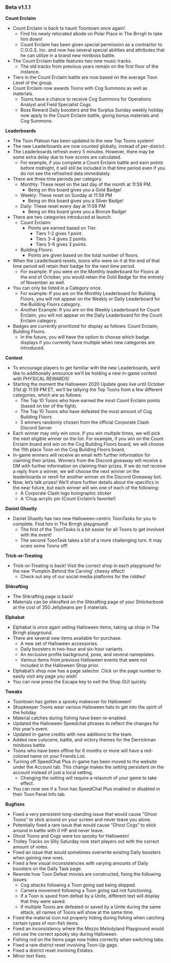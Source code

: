 ### Beta v1.1.1

**Count Erclaim**
- Count Erclaim is back to haunt Toontown once again!
  - Find his newly relocated abode on Polar Place in The Brrrgh to take him down!
  - Count Erclaim has been given special permission as a contractor to C.O.G.S. Inc. and now has several special abilities and attributes that he can utilize in a brand new miniboss battle.
- The Count Erclaim battle features two new music tracks.
  - The old tracks from previous years remain on the first floor of the instance.
- Tiers in the Count Erclaim battle are now based on the average Toon Level of the group.
- Count Erclaim now awards Toons with Cog Summons as well as materials.
  - Toons have a chance to receive Cog Summons for Operations Analyst and Field Specialist Cogs.
  - Boss Reward Daily boosters and the Surplus Sunday weekly holiday now apply to the Count Erclaim battle, giving bonus materials and Cog Summons.

**Leaderboards**
- The Toon Platoon has been updated to the new Top Toons system!
- The new Leaderboards are now counted globally, instead of per-district.
- The Leaderboards refresh every 5 minutes. However, there may be some extra delay due to how scores are calculated. 
  - For example, if you complete a Count Erclaim battle and earn points before midnight, it will still be included in that time period even if you do not see the refreshed data immediately. 
- There are three time periods per category:
  - Monthly: These reset on the last day of the month at 11:59 PM.
    - Being on this board gives you a Gold Badge!
  - Weekly: These reset on Sunday at 11:59 PM
    - Being on this board gives you a Silver Badge!
  - Daily: These reset every day at 11:59 PM
    - Being on this board gives you a Bronze Badge!
- There are two categories introduced at launch:
  - Count Erclaim: 
    - Points are earned based on Tier. 
      - Tiers 1-2 gives 1 point.
      - Tiers 3-4 gives 2 points.
      - Tiers 5-6 gives 3 points.
  - Building Floors:
    - Points are given based on the total number of floors.
- When the Leaderboard resets, toons who were on it at the end of that time period will retain their badge for the next time period. 
  - For example: If you were on the Monthly leaderboard for Floors at the end of October, you would retain the Gold Badge for the entirety of November as well. 
- You can only be listed in a Category once.
  - For example: If you are on the Monthly Leaderboard for Building Floors, you will not appear on the Weekly or Daily Leaderboard for the Building Floors category.
  - Another Example: If you are on the Weekly Leaderboard for Count Erclaim, you will not appear on the Daily Leaderboard for the Count Erclaim category.
- Badges are currently prioritized for display as follows: Count Erclaim, Building Floors.
  - In the future, you will have the option to choose which badge displays if you currently have multiple when new categories are introduced.

**Contest**
- To encourage players to get familiar with the new Leaderboards, we’d like to additionally announce we’ll be holding a new in-game contest with PHYSICAL REWARDS!
- Starting the moment the Halloween 2020 Update goes live until October 31st @ 11:59 PM ET, we’ll be tallying the Top Toons from a few different categories, which are as follows:
  - The Top 10 Toons who have earned the most Count Erclaim points (based on tier of the fight).
  - The Top 10 Toons who have defeated the most amount of Cog Building Floors
  - 5 winners randomly chosen from the official Corporate Clash Discord Server
- Each winner may only win once. If you win multiple times, we will pick the next eligible winner on the list. For example, if you win on the Count Erclaim board and win on the Cog Building Floors board, we will choose the 11th place Toon on the Cog Building Floors board. 
- In-game winners will receive an email with further information for claiming their prizes. Winners from the Discord giveaway will receive a DM with further information on claiming their prizes. If we do not receive a reply from a winner, we will choose the next winner on the leaderboards or reroll for another winner on the Discord Giveaway bot. 
- Now, let’s talk prizes! We’ll share further details about the specifics in the near future, but each winner will win one of each of the following:
  - A Corporate Clash logo holographic sticker
  - A ‘Chup acrylic pin (Count Erclaim’s favorite!)

**Daniel Ghastly**
- Daniel Ghastly has two new Halloween-centric ToonTasks for you to complete. Find him in The Brrrgh playground!
  - The first of the ToonTasks is a bit easier for all Toons to get involved with the event!
  - The second ToonTask takes a bit of a more challenging turn. It may *scare* some Toons off!

**Trick-or-Treating**
- Trick-or-Treating is back! Visit the correct shop in each playground for the new ‘Pumpkin Behind the Carving’ cheesy effect!
  - Check out any of our social media platforms for the riddles!

**Shkrafting**
- The Shkrafting page is back!
- Materials can be shkrafted on the Shkrafting page of your Shtickerbook at the cost of 350 Jellybeans per 5 materials.

**Elphabat**
- Elphabat is once again selling Halloween items, taking up shop in The Brrrgh playground.
- There are several new items available for purchase.
  - A new set of Halloween accessories.
  - Daily boosters in two-hour and six-hour variants.
  - An exclusive profile background, pose, and several nameplates.
  - Various items from previous Halloween events that were not included in the Halloween Shop prior.
- Elphabat’s shop now has a page selector. Click on the page number to easily visit any page you wish!
- You can now press the Escape key to exit the Shop GUI quickly.

**Tweaks**
- Toontown has gotten a spooky makeover for Halloween!
- Shopkeeper Toons wear various Halloween hats to get into the spirit of the holiday.
- Material catches during fishing have been re-enabled.
- Updated the Halloween Speedchat phrases to reflect the changes for this year’s event.
- Updated in-game credits with new additions to the team.
- Added new cutscene, battle, and victory themes for the Derrickman miniboss battle.
- Toons who have been offline for 6 months or more will have a red-colored name on your Friends List.
- Turning off SpeedChat Plus in-game has been moved to the website under the Account tab. This change makes the setting persistent on the account instead of just a local setting. 
  - Changing the setting will require a relaunch of your game to take effect. 
- You can now see if a Toon has SpeedChat Plus enabled or disabled in their Toon Panel Info tab. 

**Bugfixes**
- Fixed a very persistent long-standing issue that would cause "Ghost Toons" to stick around on your screen and never leave you alone.
- Potentially fixed a rare issue that would cause “Ghost Cogs” to stick around in battle with 0 HP and never leave.
- Ghost Toons and Cogs were too spooky for Halloween!
- Trolley Tracks on Silly Saturday now start players out with the correct amount of votes.
- Fixed an issue that would sometimes overwrite existing Daily boosters when gaining new ones.
- Fixed a few visual inconsistencies with varying amounts of Daily boosters on the Daily Task page.
- Rewrote how Toon Defeat movies are constructed, fixing the following issues:
  - Cog attacks following a Toon going sad being skipped.
  - Camera movement following a Toon going sad not functioning.
  - If a Toon is saved from defeat by a Unite, different text will display that they were saved.
  - If multiple Toons are defeated or saved by a Unite during the same attack, all names of Toons will show at the same time.
- Fixed the material icon not properly hiding during fishing when catching certain types of non-fish items.
- Fixed an inconsistency where the Mezzo Melodyland Playground would not use the correct spooky sky during Halloween.
- Fishing rod on the Items page now hides correctly when switching tabs.
- Fixed a rare district reset involving Toon-Up gags.
- Fixed a district reset involving Estates.
- Minor text fixes.
